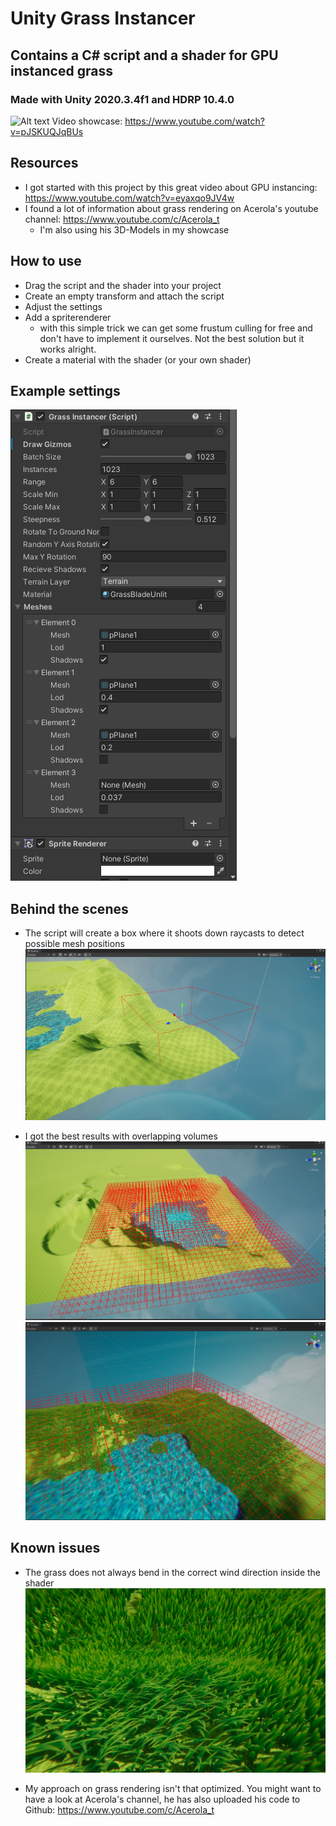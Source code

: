 # Unity Grass Instancer
## Contains a C# script and a shader for GPU instanced grass
### Made with Unity 2020.3.4f1 and HDRP 10.4.0

![Alt text](Screenshots/showcase.gif?raw=true "Showcase")
Video showcase: https://www.youtube.com/watch?v=pJSKUQJqBUs

## Resources
- I got started with this project by this great video about GPU instancing: https://www.youtube.com/watch?v=eyaxqo9JV4w
- I found a lot of information about grass rendering on Acerola's youtube channel: https://www.youtube.com/c/Acerola_t
  - I'm also using his 3D-Models in my showcase

## How to use
- Drag the script and the shader into your project
- Create an empty transform and attach the script
- Adjust the settings
- Add a spriterenderer 
  - with this simple trick we can get some frustum culling for free and don't have to implement it ourselves. Not the best solution but it works alright.
- Create a material with the shader (or your own shader)

## Example settings
![Alt text](Screenshots/Settings.png?raw=true "Settings")

## Behind the scenes
- The script will create a box where it shoots down raycasts to detect possible mesh positions
![Alt text](Screenshots/Volume_box.png?raw=true "Volume box")

- I got the best results with overlapping volumes
![Alt text](Screenshots/Voumes_overlap.png?raw=true "Volumes overlapping")
![Alt text](Screenshots/Rendering.png?raw=true "Volumes overlapping")

## Known issues
- The grass does not always bend in the correct wind direction inside the shader
![Alt text](Screenshots/Issue.png?raw=true "Grass bending")

- My approach on grass rendering isn't that optimized. You might want to have a look at Acerola's channel, he has also uploaded his code to Github: https://www.youtube.com/c/Acerola_t
